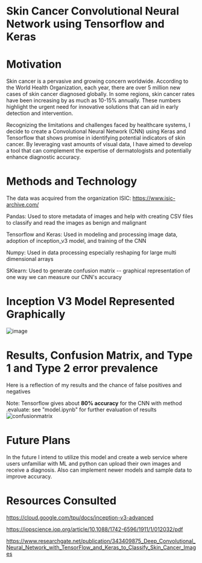 # Skin Cancer Convolutional Neural Network using Tensorflow and Keras


# Motivation

Skin cancer is a pervasive and growing concern worldwide. According to the World Health Organization, each year, there are over 5 million new cases of skin cancer diagnosed globally. In some regions, skin cancer rates have been increasing by as much as 10-15% annually. These numbers highlight the urgent need for innovative solutions that can aid in early detection and intervention.

Recognizing the limitations and challenges faced by healthcare systems, I decide to create a Convolutional Neural Network (CNN) using Keras and Tensorflow that shows promise in identifying potential indicators of skin cancer. By leveraging vast amounts of visual data, I have aimed to develop a tool that can complement the expertise of dermatologists and potentially enhance diagnostic accuracy.


 # Methods and Technology

 The data was acquired from the organization ISIC: https://www.isic-archive.com/

 Pandas: Used to store metadata of images and help with creating CSV files to classify and read the images as benign and malignant
 
 Tensorflow and Keras: Used in modeling and processing image data, adoption of inception_v3 model, and training of the CNN
 
 Numpy: Used in data processing especially reshaping for large multi dimensional arrays
 
 SKlearn: Used to generate confusion matrix -- graphical representation of one way we can measure our CNN's accuracy


 # Inception V3 Model Represented Graphically

 ![image](https://github.com/teddy-ross/skinCancerDetection/assets/116533652/a8d9639e-d37d-49a3-8176-cc05331d2639)


 # Results, Confusion Matrix, and Type 1 and Type 2 error prevalence

 Here is a reflection of my results and the chance of false positives and negatives

 Note: Tensorflow gives about **80% accuracy** for the CNN with method .evaluate: see "model.ipynb" for further evaluation of results
![confusionmatrix](https://github.com/teddy-ross/skinCancerDetection/assets/116533652/7309dee1-d127-4c3c-b8c2-802c555b4b44)

# Future Plans

In the future I intend to utilize this model and create a web service where users unfamiliar with ML and python can upload their own images and receive a diagnosis. Also can implement newer models and sample data to improve accuracy.

 # Resources Consulted

 https://cloud.google.com/tpu/docs/inception-v3-advanced 
 
 https://iopscience.iop.org/article/10.1088/1742-6596/1911/1/012032/pdf
 
 https://www.researchgate.net/publication/343409875_Deep_Convolutional_Neural_Network_with_TensorFlow_and_Keras_to_Classify_Skin_Cancer_Images

 
